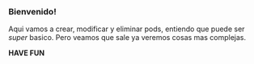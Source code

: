 <br>

### Bienvenido!

Aqui vamos a crear, modificar y eliminar pods, entiendo que puede ser _super_ basico. Pero veamos que sale ya veremos cosas mas complejas.

**HAVE FUN**

